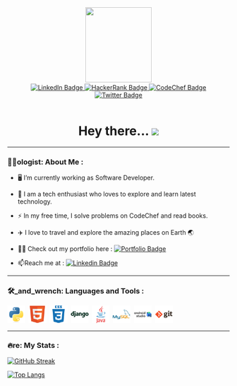 <!-- Created By Anubhav Verma -->

<div id="header" align="center">
  <img src="https://media.giphy.com/media/gjrYDwbjnK8x36xZIO/giphy.gif" width="150" height="170"/>
</div>

<div id="badges" align="center">
  <a href="https://www.linkedin.com/in/iam-anubhav">
    <img src="https://img.shields.io/badge/linkedin-%230077B5.svg?style=for-the-badge&logo=linkedin&logoColor=white" alt="LinkedIn Badge"/>
  </a>
  <a href="https://www.hackerrank.com/iam_anubhav">
    <img src="https://img.shields.io/badge/-Hackerrank-2EC866?style=for-the-badge&logo=HackerRank&logoColor=white" alt="HackerRank Badge"/>
  </a>
  <a href="https://www.codechef.com/users/iam_anubhav">
    <img src="https://img.shields.io/badge/CodeChef-%23964B00.svg?style=for-the-badge&logo=CodeChef&logoColor=white" alt="CodeChef Badge"/>
  </a>
  <a href="https://twitter.com/iam_anubhavv">
    <img src="https://img.shields.io/badge/Twitter-blue?style=for-the-badge&logo=twitter&logoColor=white" alt="Twitter Badge"/>
  </a>
</div>

<div align="center">
  <img src="https://komarev.com/ghpvc/?username=iam-anubhav&style=flat-square&color=blue" alt=""/>
</div>

<h1 align="center">
  Hey there...
  <img src="https://media.giphy.com/media/hvRJCLFzcasrR4ia7z/giphy.gif" width="30px"/>
</h1>

---

### 👨‍💻ologist: About Me :

- :desktop_computer: I’m currently working as Software Developer.

- :telescope: I am a tech enthusiast who loves to explore and learn latest technology.

- :zap: In my free time, I solve problems on CodeChef and read books.

- :airplane: I love to travel and explore the amazing places on Earth :earth_asia:

- :man_office_worker: Check out my portfolio here : [![Portfolio Badge](https://img.shields.io/badge/Anubhav_Verma-orange)](https://iamanubhav.me)

- :mailbox:Reach me at : [![Linkedin Badge](https://img.shields.io/badge/-Anubhav_Verma-blue?style=flat&logo=Linkedin&logoColor=white)](https://www.linkedin.com/in/iam-anubhav/)

---

### 🛠️_and_wrench: Languages and Tools :

<div>
  <img src="https://github.com/devicons/devicon/blob/master/icons/python/python-original.svg" title="Python" alt="Python"width="40" height="40"/>&nbsp;
  <img src="https://github.com/devicons/devicon/blob/master/icons/html5/html5-original.svg" title="HTML5" alt="HTML" width="40" height="40"/>&nbsp;
  <img src="https://github.com/devicons/devicon/blob/master/icons/css3/css3-plain-wordmark.svg"  title="CSS3" alt="CSS" width="40" height="40"/>&nbsp;
  <img src="https://github.com/devicons/devicon/blob/master/icons/django/django-plain-wordmark.svg" title="Django" alt="Django" width="40" height="40"/>&nbsp;
  <img src="https://github.com/devicons/devicon/blob/master/icons/java/java-original-wordmark.svg" title="Java" alt="Java" width="40" height="40"/>&nbsp;
  <img src="https://github.com/devicons/devicon/blob/master/icons/mysql/mysql-original-wordmark.svg" title="MySQL"  alt="MySQL" width="40" height="40"/>&nbsp;
  <img src="https://github.com/devicons/devicon/blob/master/icons/androidstudio/androidstudio-original-wordmark.svg" title="AndroidStudio" alt="Android Studio" width="40" height="40"/>&nbsp;
  <img src="https://github.com/devicons/devicon/blob/master/icons/git/git-original-wordmark.svg" title="Git" **alt="Git" width="40" height="40"/>
</div>

---

### 🔥re: My Stats :

[![GitHub Streak](http://github-readme-streak-stats.herokuapp.com?user=iam-anubhav&theme=vision-friendly-dark)](https://git.io/streak-stats)

[![Top Langs](https://github-readme-stats.vercel.app/api/top-langs/?username=iam-anubhav&layout=compact&theme=vision-friendly-dark)](https://github.com/anuraghazra/github-readme-stats)


<!-- Created By Anubhav Verma -->

